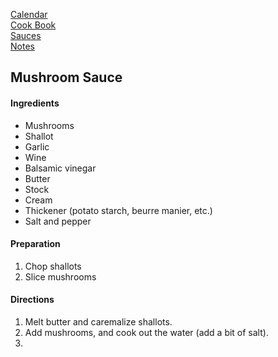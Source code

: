 [Calendar](https://github.com/vmsmith/EDT/blob/master/calendar.md)     
[Cook Book](https://github.com/vmsmith/CookBook/blob/master/README.md)      
[Sauces](https://github.com/vmsmith/CookBook/blob/master/sauces.md)      
[Notes](https://github.com/vmsmith/CookBook/blob/master/notes.md)      

## Mushroom Sauce   

#### Ingredients    
* Mushrooms
* Shallot
* Garlic   
* Wine
* Balsamic vinegar
* Butter
* Stock
* Cream
* Thickener (potato starch, beurre manier, etc.)   
* Salt and pepper   


#### Preparation    
1. Chop shallots
2. Slice mushrooms   



#### Directions   
1. Melt butter and caremalize shallots.
2. Add mushrooms, and cook out the water (add a bit of salt).  
3. 
